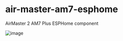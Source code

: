 # air-master-am7-esphome
AirMaster 2 AM7 Plus ESPHome component

![image](https://github.com/SergiySeletsky/air-master-am7-esphome/assets/1207782/4e1ac39f-6b5d-49cd-8b00-536bb0f8f0ff)
